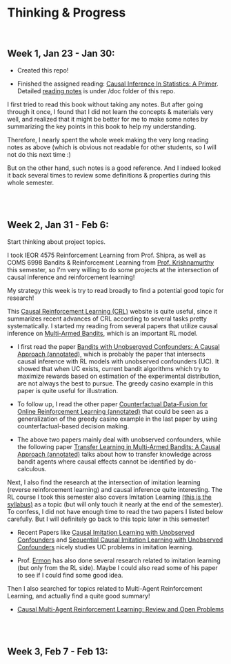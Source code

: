 # Thinking & Progress

<br />

## Week 1, Jan 23 - Jan 30: 

* Created this repo!

* Finished the assigned reading: [Causal Inference In Statistics: A Primer](https://www.datascienceassn.org/sites/default/files/CAUSAL%20INFERENCE%20IN%20STATISTICS.pdf). Detailed [reading notes](https://www.datascienceassn.org/sites/default/files/CAUSAL%20INFERENCE%20IN%20STATISTICS.pdf) is under /doc folder of this repo.

I first tried to read this book without taking any notes. But after going through it once, I found that I did not learn the concepts & materials very well, and realized that it might be better for me to make some notes by summarizing the key points in this book to help my understanding. 

Therefore, I nearly spent the whole week making the very long reading notes as above (which is obvious not readable for other students, so I will not do this next time :) 

But on the other hand, such notes is a good reference. And I indeed looked it back several times to review some definitions & properties during this whole semester. 



<br />
<br />

## Week 2, Jan 31 - Feb 6:

Start thinking about project topics. 

I took IEOR 4575 Reinforcement Learning from Prof. Shipra, as well as COMS 6998 Bandits & Reinforcement Learning from [Prof. Krishnamurthy](https://people.cs.umass.edu/~akshay/) this semester, so I'm very willing to do some projects at the intersection of causal inference and reinforcement learning!

My strategy this week is try to read broadly to find a potential good topic for research! 

This [Causal Reinforcement Learning (CRL)](https://crl.causalai.net/) website is quite useful, since it summarizes recent advances of CRL according to several tasks pretty systematically. I started my reading from several papers that utilize causal inference on [Multi-Armed Bandits](https://en.wikipedia.org/wiki/Multi-armed_bandit), which is an important RL model.

* I first read the paper [Bandits with Unobsergved Confounders: A Causal Approach (annotated)](https://github.com/HL-hanlin/STAT8100_AppliedCausality/blob/main/etc/reference_papers/Bandits%20with%20Unobserved%20Confounders.pdf), which is probably the paper that intersects causal inference with RL models with unobserved confounders (UC). It showed that when UC exists, current bandit algorithms which try to maximize rewards based on estimation of the experimental distribution, are not always the best to pursue. The greedy casino example in this paper is quite useful for illustration.

* To follow up, I read the other paper [Counterfactual Data-Fusion for Online Reinforcement Learning (annotated)](https://github.com/HL-hanlin/STAT8100_AppliedCausality/blob/main/etc/reference_papers/Counterfactual%20Data-Fusion%20for%20Online%20Reinforcement%20Learners.pdf) that could be seen as a generalization of the greedy casino example in the last paper by using counterfactual-based decision making. 

* The above two papers mainly deal with unobserved confounders, while the following paper [Transfer Learning in Multi-Armed Bandits: A Causal Approach (annotated)](https://github.com/HL-hanlin/STAT8100_AppliedCausality/blob/main/etc/reference_papers/Transfer%20Learning%20in%20Multi-Armed%20Bandits.pdf) talks about how to transfer knowledge across bandit agents where causal effects cannot be identified by do-calculous.


Next, I also find the research at the intersection of imitation learning (reverse reinforcement learning) and causal inference quite interesting. The RL course I took this semester also covers Imitation Learning [(this is the syllabus)](https://people.cs.umass.edu/~akshay/courses/coms6998-11/index.html) as a topic (but will only touch it nearly at the end of the semester). To confess, I did not have enough time to read the two papers I listed below carefully. But I will definitely go back to this topic later in this semester!

* Recent Papers like [Causal Imitation Learning with Unobserved Confounders](https://causalai.net/r66.pdf) and [Sequential Causal Imitation Learning with Unobserved Confounders](https://causalai.net/r76.pdf) nicely studies UC problems in imitation learning. 

* Prof. [Ermon](https://cs.stanford.edu/~ermon/) has also done several research related to imitation learning (but only from the RL side). Maybe I could also read some of his paper to see if I could find some good idea.


Then I also searched for topics related to Multi-Agent Reinforcement Learning, and actually find a quite good summary!

* [Causal Multi-Agent Reinforcement Learning: Review and Open Problems](https://github.com/HL-hanlin/STAT8100_AppliedCausality/blob/main/etc/reference_papers/Causal%20MARL%20open%20problems.pdf)



<br />
<br />


## Week 3, Feb 7 - Feb 13:

